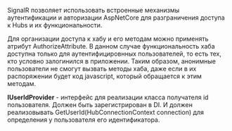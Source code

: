 SignalR позволяет использовать встроенные механизмы аутентификации и авторизации AspNetCore для разграничения доступа к Hubs и их функциональности.

Для организации доступа к хабу и его методам можно применять атрибут AuthorizeAttribute. В данном случае функциональность хаба доступна только для аутентифицировнных пользователей, то есть тех, кто условно залогинился в приложении. Таким образом, анонимные пользователи не смогут вызвать методы хаба, даже если в их распоряжении будет код javascript, который обращается к этим методам.

**IUserIdProvider** - интерфейс для реализации класса получателя id пользователя. Должен быть зарегистрирован в DI. И должен реализовывать GetUserId(HubConnectionContext connection) для определения у пользователя его идентификатора.